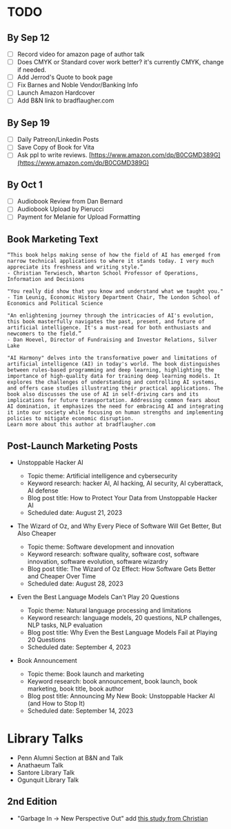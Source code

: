 # TODO

## By Sep 12
* [ ] Record video for amazon page of author talk
* [ ] Does CMYK or Standard cover work better? it's currently CMYK, change if needed.
* [ ] Add Jerrod's Quote to book page
* [ ] Fix Barnes and Noble Vendor/Banking Info
* [ ] Launch Amazon Hardcover
* [ ] Add B&N link to bradflaugher.com

## By Sep 19
* [ ] Daily Patreon/Linkedin Posts
* [ ] Save Copy of Book for Vita
* [ ] Ask ppl to write reviews. [https://www.amazon.com/dp/B0CGMD389G](https://www.amazon.com/dp/B0CGMD389G)

## By Oct 1 
* [ ] Audiobook Review from Dan Bernard
* [ ] Audiobook Upload by Pierucci
* [ ] Payment for Melanie for Upload Formatting

## Book Marketing Text

```
“This book helps making sense of how the field of AI has emerged from narrow technical applications to where it stands today. I very much appreciate its freshness and writing style.”
- Christian Terwiesch, Wharton School Professor of Operations, Information and Decisions

"You really did show that you know and understand what we taught you."
- Tim Leunig, Economic History Department Chair, The London School of Economics and Political Science

"An enlightening journey through the intricacies of AI's evolution, this book masterfully navigates the past, present, and future of artificial intelligence. It's a must-read for both enthusiasts and newcomers to the field.”
- Dan Hoevel, Director of Fundraising and Investor Relations, Silver Lake

"AI Harmony" delves into the transformative power and limitations of artificial intelligence (AI) in today's world. The book distinguishes between rules-based programming and deep learning, highlighting the importance of high-quality data for training deep learning models. It explores the challenges of understanding and controlling AI systems, and offers case studies illustrating their practical applications. The book also discusses the use of AI in self-driving cars and its implications for future transportation. Addressing common fears about AI domination, it emphasizes the need for embracing AI and integrating it into our society while focusing on human strengths and implementing policies to mitigate economic disruption.
Learn more about this author at bradflaugher.com
```

## Post-Launch Marketing Posts
- Unstoppable Hacker AI
    - Topic theme: Artificial intelligence and cybersecurity
    - Keyword research: hacker AI, AI hacking, AI security, AI cyberattack, AI defense
    - Blog post title: How to Protect Your Data from Unstoppable Hacker AI
    - Scheduled date: August 21, 2023

- The Wizard of Oz, and Why Every Piece of Software Will Get Better, But Also Cheaper
    - Topic theme: Software development and innovation
    - Keyword research: software quality, software cost, software innovation, software evolution, software wizardry
    - Blog post title: The Wizard of Oz Effect: How Software Gets Better and Cheaper Over Time
    - Scheduled date: August 28, 2023

- Even the Best Language Models Can't Play 20 Questions
    - Topic theme: Natural language processing and limitations
    - Keyword research: language models, 20 questions, NLP challenges, NLP tasks, NLP evaluation
    - Blog post title: Why Even the Best Language 
Models Fail at Playing 20 Questions
    - Scheduled date: September 4, 2023

- Book Announcement
    - Topic theme: Book launch and marketing
    - Keyword research: book announcement, book launch, book marketing, book title, book author
    - Blog post title: Announcing My New Book: Unstoppable Hacker AI (and How to Stop It)
    - Scheduled date: September 14, 2023

# Library Talks
* Penn Alumni Section at B&N and Talk
* Anathaeum Talk
* Santore Library Talk
* Ogunquit Library Talk


## 2nd Edition
* "Garbage In -> New Perspective Out" add [this study from Christian](https://mackinstitute.wharton.upenn.edu/2023/new-working-paper-finds-chatgpt-a-better-innovation-ideator-than-mba-students/)
